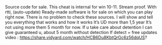 Source code for sale. This cheat is internal for win 10-11. Stream proof. With rtti, (auto-update) Ready-made software is for sale on which you can play right now. There is no problem to check these sources. I will show and tell you everything that works and how it works
It’s UD more than 1,5 year
It’s not using more them 5 month for now.
If u take care about detention
I can give guaranteed u, about 5 month without detection
If detect = free updates
video : https://share.vidyard.com/watch/HCB6Du8KbtQrGc6z56dqUS?
